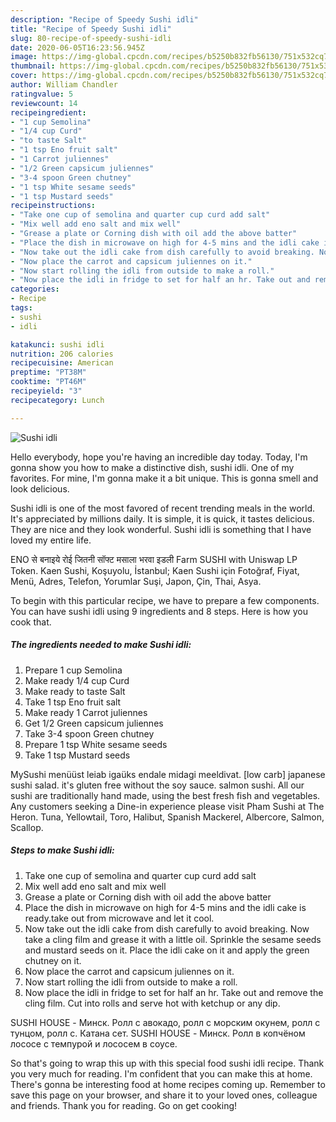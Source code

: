 ```yaml
---
description: "Recipe of Speedy Sushi idli"
title: "Recipe of Speedy Sushi idli"
slug: 80-recipe-of-speedy-sushi-idli
date: 2020-06-05T16:23:56.945Z
image: https://img-global.cpcdn.com/recipes/b5250b832fb56130/751x532cq70/sushi-idli-recipe-main-photo.jpg
thumbnail: https://img-global.cpcdn.com/recipes/b5250b832fb56130/751x532cq70/sushi-idli-recipe-main-photo.jpg
cover: https://img-global.cpcdn.com/recipes/b5250b832fb56130/751x532cq70/sushi-idli-recipe-main-photo.jpg
author: William Chandler
ratingvalue: 5
reviewcount: 14
recipeingredient:
- "1 cup Semolina"
- "1/4 cup Curd"
- "to taste Salt"
- "1 tsp Eno fruit salt"
- "1 Carrot juliennes"
- "1/2 Green capsicum juliennes"
- "3-4 spoon Green chutney"
- "1 tsp White sesame seeds"
- "1 tsp Mustard seeds"
recipeinstructions:
- "Take one cup of semolina and quarter cup curd add salt"
- "Mix well add eno salt and mix well"
- "Grease a plate or Corning dish with oil add the above batter"
- "Place the dish in microwave on high for 4-5 mins and the idli cake is ready.take out from microwave and let it cool."
- "Now take out the idli cake from dish carefully to avoid breaking. Now take a cling film and grease it with a little oil. Sprinkle the sesame seeds and mustard seeds on it. Place the idli cake on it and apply the green chutney on it."
- "Now place the carrot and capsicum juliennes on it."
- "Now start rolling the idli from outside to make a roll."
- "Now place the idli in fridge to set for half an hr. Take out and remove the cling film. Cut into rolls and serve hot with ketchup or any dip."
categories:
- Recipe
tags:
- sushi
- idli

katakunci: sushi idli 
nutrition: 206 calories
recipecuisine: American
preptime: "PT38M"
cooktime: "PT46M"
recipeyield: "3"
recipecategory: Lunch

---
```



![Sushi idli](https://img-global.cpcdn.com/recipes/b5250b832fb56130/751x532cq70/sushi-idli-recipe-main-photo.jpg)

Hello everybody, hope you're having an incredible day today. Today, I'm gonna show you how to make a distinctive dish, sushi idli. One of my favorites. For mine, I'm gonna make it a bit unique. This is gonna smell and look delicious.

Sushi idli is one of the most favored of recent trending meals in the world. It's appreciated by millions daily. It is simple, it is quick, it tastes delicious. They are nice and they look wonderful. Sushi idli is something that I have loved my entire life.

ENO से बनाइये रोई जितनी सॉफ्ट मसाला भरवा इडली Farm SUSHI with Uniswap LP Token. Kaen Sushi, Koşuyolu, İstanbul; Kaen Sushi için Fotoğraf, Fiyat, Menü, Adres, Telefon, Yorumlar Suşi, Japon, Çin, Thai, Asya.


To begin with this particular recipe, we have to prepare a few components. You can have sushi idli using 9 ingredients and 8 steps. Here is how you cook that.

<!--inarticleads1-->

##### The ingredients needed to make Sushi idli:

1. Prepare 1 cup Semolina
1. Make ready 1/4 cup Curd
1. Make ready to taste Salt
1. Take 1 tsp Eno fruit salt
1. Make ready 1 Carrot juliennes
1. Get 1/2 Green capsicum juliennes
1. Take 3-4 spoon Green chutney
1. Prepare 1 tsp White sesame seeds
1. Take 1 tsp Mustard seeds


MySushi menüüst leiab igaüks endale midagi meeldivat. [low carb] japanese sushi salad. it&#39;s gluten free without the soy sauce. salmon sushi. All our sushi are traditionally hand made, using the best fresh fish and vegetables. Any customers seeking a Dine-in experience please visit Pham Sushi at The Heron. Tuna, Yellowtail, Toro, Halibut, Spanish Mackerel, Albercore, Salmon, Scallop. 

<!--inarticleads2-->

##### Steps to make Sushi idli:

1. Take one cup of semolina and quarter cup curd add salt
1. Mix well add eno salt and mix well
1. Grease a plate or Corning dish with oil add the above batter
1. Place the dish in microwave on high for 4-5 mins and the idli cake is ready.take out from microwave and let it cool.
1. Now take out the idli cake from dish carefully to avoid breaking. Now take a cling film and grease it with a little oil. Sprinkle the sesame seeds and mustard seeds on it. Place the idli cake on it and apply the green chutney on it.
1. Now place the carrot and capsicum juliennes on it.
1. Now start rolling the idli from outside to make a roll.
1. Now place the idli in fridge to set for half an hr. Take out and remove the cling film. Cut into rolls and serve hot with ketchup or any dip.


SUSHI HOUSE - Минск. Ролл с авокадо, ролл с морским окунем, ролл с тунцом, ролл с. Катана сет. SUSHI HOUSE - Минск. Ролл в копчёном лососе с темпурой и лососем в соусе. 

So that's going to wrap this up with this special food sushi idli recipe. Thank you very much for reading. I'm confident that you can make this at home. There's gonna be interesting food at home recipes coming up. Remember to save this page on your browser, and share it to your loved ones, colleague and friends. Thank you for reading. Go on get cooking!
